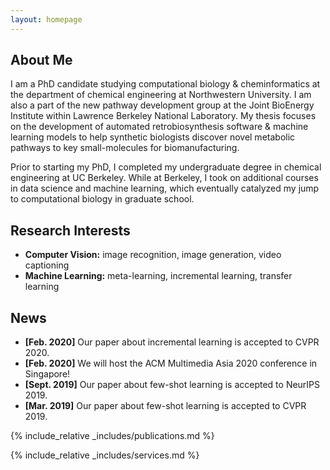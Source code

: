 ```yaml
---
layout: homepage
---
```


## About Me

I am a PhD candidate studying computational biology & cheminformatics at the department of chemical engineering at Northwestern University. I am also a part of the new pathway development group at the Joint BioEnergy Institute within Lawrence Berkeley National Laboratory. My thesis focuses on the development of automated retrobiosynthesis software & machine learning models to help synthetic biologists discover novel metabolic pathways to key small-molecules for biomanufacturing. 

Prior to starting my PhD, I completed my undergraduate degree in chemical engineering at UC Berkeley. While at Berkeley, I took on additional courses in data science and machine learning, which eventually catalyzed my jump to computational biology in graduate school. 

## Research Interests

- **Computer Vision:** image recognition, image generation, video captioning
- **Machine Learning:** meta-learning, incremental learning, transfer learning

## News

- **[Feb. 2020]** Our paper about incremental learning is accepted to CVPR 2020.
- **[Feb. 2020]** We will host the ACM Multimedia Asia 2020 conference in Singapore!
- **[Sept. 2019]** Our paper about few-shot learning is accepted to NeurIPS 2019.
- **[Mar. 2019]** Our paper about few-shot learning is accepted to CVPR 2019.

{% include_relative _includes/publications.md %}

{% include_relative _includes/services.md %}
